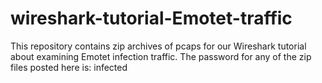 # wireshark-tutorial-Emotet-traffic
This repository contains zip archives of pcaps for our Wireshark tutorial about examining Emotet infection traffic. The password for any of the zip files posted here is: infected

